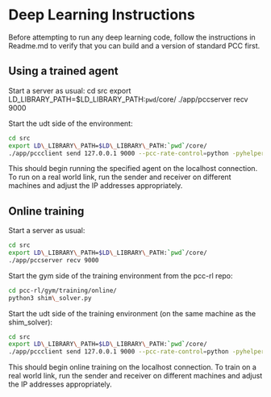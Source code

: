 # Deep Learning Instructions

Before attempting to run any deep learning code, follow the instructions in
Readme.md to verify that you can build and a version of standard PCC first.

## Using a trained agent

Start a server as usual:
cd src
export LD\_LIBRARY\_PATH=$LD\_LIBRARY\_PATH:`pwd`/core/
./app/pccserver recv 9000

Start the udt side of the environment:

```bash
cd src
export LD\_LIBRARY\_PATH=$LD\_LIBRARY\_PATH:`pwd`/core/
./app/pccclient send 127.0.0.1 9000 --pcc-rate-control=python -pyhelper=loaded\_client -pypath=/path/to/pcc-rl/src/udt-plugins/testing/ --history-len=10 --pcc-utility-calc=linear --model-path=/path/to/your/model/
```

This should begin running the specified agent on the localhost connection. To run on a real world link, run the sender and receiver on different machines and adjust the IP addresses appropriately.

## Online training

Start a server as usual:

```bash
cd src
export LD\_LIBRARY\_PATH=$LD\_LIBRARY\_PATH:`pwd`/core/
./app/pccserver recv 9000
```

Start the gym side of the training environment from the pcc-rl repo:

```bash
cd pcc-rl/gym/training/online/
python3 shim\_solver.py
```

Start the udt side of the training environment (on the same machine as the shim\_solver):

```bash
cd src
export LD\_LIBRARY\_PATH=$LD\_LIBRARY\_PATH:`pwd`/core/
./app/pccclient send 127.0.0.1 9000 --pcc-rate-control=python -pyhelper=shim -path=/path/to/pcc-rl/src/udt-plugins/training/ --history-len=10 --pcc-utility-calc=linear
```

This should begin online training on the localhost connection. To train on a real world link, run the sender and receiver on different machines and adjust the IP addresses appropriately.
